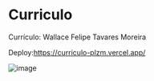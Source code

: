 # Curriculo
Currículo: Wallace Felipe Tavares Moreira 


Deploy:https://curriculo-plzm.vercel.app/


![image](https://github.com/Wfelipetm/Curriculo/assets/108297008/059bf854-5838-43a4-a08d-24b10e879876)
